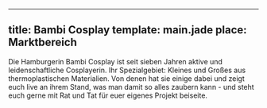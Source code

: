---
title: Bambi Cosplay
template: main.jade
place: Marktbereich
----

Die Hamburgerin Bambi Cosplay ist seit sieben Jahren aktive und leidenschaftliche Cosplayerin. Ihr Spezialgebiet: Kleines und Großes aus thermoplastischen Materialien. Von denen hat sie einige dabei und zeigt euch live an ihrem Stand, was man damit so alles zaubern kann - und steht euch gerne mit Rat und Tat für euer eigenes Projekt beiseite.
